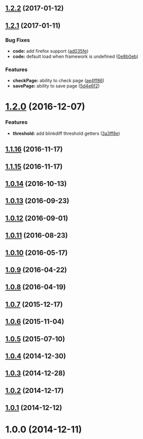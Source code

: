 <a name="1.2.2"></a>
## [1.2.2](https://github.com/koola/pix-diff/compare/v1.2.1...v1.2.2) (2017-01-12)



<a name="1.2.1"></a>
## [1.2.1](https://github.com/koola/pix-diff/compare/v1.2.0...v1.2.1) (2017-01-11)


### Bug Fixes

* **code:** add firefox support ([ad035fe](https://github.com/koola/pix-diff/commit/ad035fe))
* **code:** default load when framework is undefined ([0e8b0eb](https://github.com/koola/pix-diff/commit/0e8b0eb))


### Features

* **checkPage:** ability to check page ([ae4ff86](https://github.com/koola/pix-diff/commit/ae4ff86))
* **savePage:** ability to save page ([5d4e6f2](https://github.com/koola/pix-diff/commit/5d4e6f2))



<a name="1.2.0"></a>
# [1.2.0](https://github.com/koola/pix-diff/compare/v1.1.16...v1.2.0) (2016-12-07)


### Features

* **threshold:** add blinkdiff threshold getters ([3a3ff8e](https://github.com/koola/pix-diff/commit/3a3ff8e))



<a name="1.1.16"></a>
## [1.1.16](https://github.com/koola/pix-diff/compare/v1.1.15...v1.1.16) (2016-11-17)



<a name="1.1.15"></a>
## [1.1.15](https://github.com/koola/pix-diff/compare/v1.0.14...v1.1.15) (2016-11-17)



<a name="1.0.14"></a>
## [1.0.14](https://github.com/koola/pix-diff/compare/v1.0.13...v1.0.14) (2016-10-13)



<a name="1.0.13"></a>
## [1.0.13](https://github.com/koola/pix-diff/compare/v1.0.12...v1.0.13) (2016-09-23)



<a name="1.0.12"></a>
## [1.0.12](https://github.com/koola/pix-diff/compare/v1.0.11...v1.0.12) (2016-09-01)



<a name="1.0.11"></a>
## [1.0.11](https://github.com/koola/pix-diff/compare/v1.0.10...v1.0.11) (2016-08-23)



<a name="1.0.10"></a>
## [1.0.10](https://github.com/koola/pix-diff/compare/v1.0.9...v1.0.10) (2016-05-17)



<a name="1.0.9"></a>
## [1.0.9](https://github.com/koola/pix-diff/compare/v1.0.8...v1.0.9) (2016-04-22)



<a name="1.0.8"></a>
## [1.0.8](https://github.com/koola/pix-diff/compare/v1.0.7...v1.0.8) (2016-04-19)



<a name="1.0.7"></a>
## [1.0.7](https://github.com/koola/pix-diff/compare/v1.0.6...v1.0.7) (2015-12-17)



<a name="1.0.6"></a>
## [1.0.6](https://github.com/koola/pix-diff/compare/v1.0.5...v1.0.6) (2015-11-04)



<a name="1.0.5"></a>
## [1.0.5](https://github.com/koola/pix-diff/compare/v1.0.4...v1.0.5) (2015-07-10)



<a name="1.0.4"></a>
## [1.0.4](https://github.com/koola/pix-diff/compare/v1.0.3...v1.0.4) (2014-12-30)



<a name="1.0.3"></a>
## [1.0.3](https://github.com/koola/pix-diff/compare/v1.0.2...v1.0.3) (2014-12-28)



<a name="1.0.2"></a>
## [1.0.2](https://github.com/koola/pix-diff/compare/v1.0.1...v1.0.2) (2014-12-17)



<a name="1.0.1"></a>
## [1.0.1](https://github.com/koola/pix-diff/compare/v1.0.0...v1.0.1) (2014-12-12)



<a name="1.0.0"></a>
# 1.0.0 (2014-12-11)



